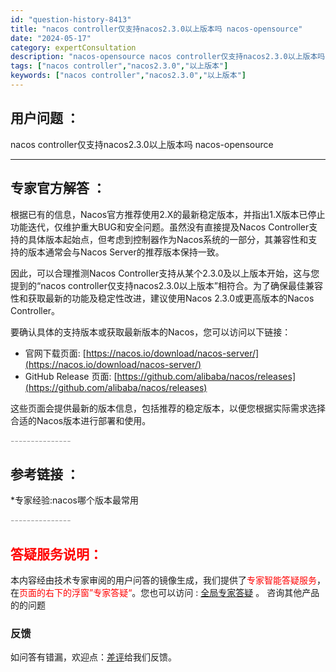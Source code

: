 ```yaml
---
id: "question-history-8413"
title: "nacos controller仅支持nacos2.3.0以上版本吗 nacos-opensource"
date: "2024-05-17"
category: expertConsultation
description: "nacos-opensource nacos controller仅支持nacos2.3.0以上版本吗"
tags: ["nacos controller","nacos2.3.0","以上版本"]
keywords: ["nacos controller","nacos2.3.0","以上版本"]
---
```


## 用户问题 ： 
 nacos controller仅支持nacos2.3.0以上版本吗 nacos-opensource 

---------------
## 专家官方解答 ：

根据已有的信息，Nacos官方推荐使用2.X的最新稳定版本，并指出1.X版本已停止功能迭代，仅维护重大BUG和安全问题。虽然没有直接提及Nacos Controller支持的具体版本起始点，但考虑到控制器作为Nacos系统的一部分，其兼容性和支持的版本通常会与Nacos Server的推荐版本保持一致。

因此，可以合理推测Nacos Controller支持从某个2.3.0及以上版本开始，这与您提到的“nacos controller仅支持nacos2.3.0以上版本”相符合。为了确保最佳兼容性和获取最新的功能及稳定性改进，建议使用Nacos 2.3.0或更高版本的Nacos Controller。

要确认具体的支持版本或获取最新版本的Nacos，您可以访问以下链接：
- 官网下载页面: [https://nacos.io/download/nacos-server/](https://nacos.io/download/nacos-server/)
- GitHub Release 页面: [https://github.com/alibaba/nacos/releases](https://github.com/alibaba/nacos/releases)

这些页面会提供最新的版本信息，包括推荐的稳定版本，以便您根据实际需求选择合适的Nacos版本进行部署和使用。


<font color="#949494">---------------</font> 


## 参考链接 ：

*专家经验:nacos哪个版本最常用 


 <font color="#949494">---------------</font> 
 


## <font color="#FF0000">答疑服务说明：</font> 

本内容经由技术专家审阅的用户问答的镜像生成，我们提供了<font color="#FF0000">专家智能答疑服务</font>，在<font color="#FF0000">页面的右下的浮窗”专家答疑“</font>。您也可以访问 : [全局专家答疑](https://opensource.alibaba.com/chatBot) 。 咨询其他产品的的问题

### 反馈
如问答有错漏，欢迎点：[差评](https://ai.nacos.io/user/feedbackByEnhancerGradePOJOID?enhancerGradePOJOId=13635)给我们反馈。
